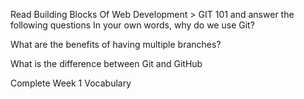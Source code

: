 Read Building Blocks Of Web Development > GIT 101 and answer the following questions
In your own words, why do we use Git?

What are the benefits of having multiple branches?

What is the difference between Git and GitHub

Complete Week 1 Vocabulary